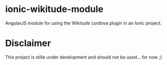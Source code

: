 # ionic-wikitude-module
AngularJS module for using the Wikitude cordova plugin in an Ionic project.

# Disclaimer
This project is stille under development and should not be used... for now ;)
